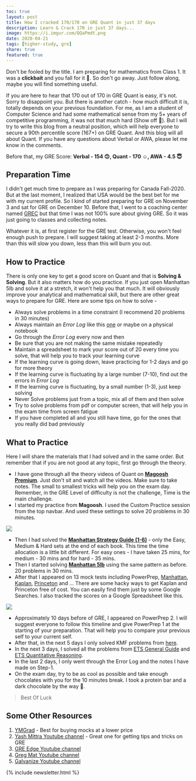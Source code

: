 ```yaml
---  
toc: true  
layout: post  
title: How I cracked 170/170 on GRE Quant in just 37 days  
description: Learn & Crack 170 in just 37 days...  
image: https://i.imgur.com/QQaPmdt.png  
date: 2020-04-21  
tags: [higher-study, gre]  
share: true  
featured: true  
---  
```

  
Don't be fooled by the title. I am preparing for mathematics from Class 1. It was a **clickbait** and you fall for it 🤣. So don't go away. Just follow along, maybe you will find something useful.  
  
If you are here to hear that 170 out of 170 in GRE Quant is easy, it's not. Sorry to disappoint you. But there is another catch - how much difficult it is, totally depends on your previous foundation. For me, as I am a student of Computer Science and had some mathematical sense from my 5+ years of competitive programming, it was not that much hard (Show off 🤣). But I will try to write this blog from a neutral position, which will help everyone to secure a 90th percentile score (167+) on GRE Quant. And this blog will all about Quant. If you have any questions about Verbal or AWA, please let me know in the comments.  
  
Before that, my GRE Score: **Verbal - 154 🙃, Quant - 170 ☺️, AWA - 4.5 😇**  
  
## Preparation Time  
I didn't get much time to prepare as I was preparing for Canada Fall-2020. But at the last moment, I realized that USA would be the best bet for me with my current profile. So I kind of started preparing for GRE on November 3 and sat for GRE on December 10. Before that, I went to a coaching center named [GREC](https://hsa.grecbd.com/) but that time I was not 100% sure about giving GRE. So it was just going to classes and collecting notes.  
  
Whatever it is, at first register for the GRE test. Otherwise, you won't feel enough push to prepare. I will suggest taking at least 2-3 months. More than this will slow you down, less than this will burn you out.  
  
## How to Practice  
There is only one key to get a good score on Quant and that is **Solving & Solving**. But it also matters how do you practice. If you just open Manhattan 5lb and solve it at a stretch, it won't help you that much. It will obviously improve your analytical and mathematical skill, but there are other great ways to prepare for GRE. Here are some tips on how to solve -  
  
- Always solve problems in a time constraint (I recommend 20 problems in 30 minutes)  
- Always maintain an *Error Log* like this [one](https://www.notion.so/dipta007/GRE-Error-Log-353536602c224b599f91c21c243cd37e) or maybe on a physical notebook  
- Go through the *Error Log* every now and then  
- Be sure that you are not making the same mistake repeatedly  
- Maintain a spreadsheet to mark your score out of 20 every time you solve, that will help you to track your learning curve  
- If the learning curve is going down, leave practicing for 1-2 days and go for more theory  
- If the learning curve is fluctuating by a large number (7-10), find out the errors in *Error Log*  
- If the learning curve is fluctuating, by a small number (1-3), just keep solving  
- Never Solve problems just from a topic, mix all of them and then solve  
- Try to solve problems from pdf or computer screen, that will help you in the exam time from screen fatigue  
- If you have completed all and you still have time, go for the ones that you really did bad previously  
  
## What to Practice  
Here I will share the materials that I had solved and in the same order. But remember that if you are not good at any topic, first go through the theory.  
  
- I have gone through all the theory videos of Quant on [**Magoosh Premium**](https://gre.magoosh.com/). Just don't sit and watch all the videos. Make sure to take notes. The small to smallest tricks will help you on the exam day. Remember, in the GRE Level of difficulty is not the challenge, Time is the main challenge.  
- I started my practice from **Magoosh**. I used the Custom Practice session from the top navbar. And used these settings to solve 20 problems in 30 minutes.  
  
![](https://i.imgur.com/4p4kbiB.png)  
  
- Then I had solved the **[Manhattan Strategy Guide (1-6)](https://www.amazon.com/Manhattan-Prep-GRE-Strategy-Guides/dp/1937707911)** - only the Easy, Medium & Hard sets at the end of each book. This time the time allocation is a little bit different. For easy ones - I have taken 25 mins, for medium - 30 mins and for hard - 35 mins.  
- Then I started solving **[Manhattan 5lb](https://www.amazon.com/lb-Book-GRE-Practice-Problems-ebook/dp/B07K6THGY1)** using the same pattern as before. 20 problems in 30 mins.  
- After that I appeared on 13 mock tests including PowerPrep, [Manhattan](https://www.manhattanprep.com/gre/free-gre-practice-test/), [Kaplan](https://www.kaptest.com/gre/free/gre-practice-test-options), [Princeton](https://www.princetonreview.com/grad/free-gre-practice-test) and ... There are some hacky ways to get Kaplan and Princeton free of cost. You can easily find them just by some Google Searches. I also tracked the scores on a Google Spreadsheet like this.  
  
![](https://i.imgur.com/i3l3zAF.png)  
  
- Approximately 10 days before of GRE, I appeared on PowerPrep 2. I will suggest everyone to follow this timeline and give PowerPrep 1 at the starting of your preparation. That will help you to compare your previous self to your current self.  
- After that, in the next 5 days I only solved KMF problems from [here](https://gre.kmf.com/practise).  
- In the next 3 days, I solved all the problems from [ETS General Guide](https://www.amazon.com/Official-Guide-Revised-General-Test/dp/007179123X) and [ETS Quantitative Reasoning](https://www.amazon.com/Official-Quantitative-Reasoning-Practice-Questions-ebook/dp/B071ZNW57H).  
- In the last 2 days, I only went through the Error Log and the notes I have made on Step-1.  
- On the exam day, try to be as cool as possible and take enough chocolates with you for the 10 minutes break. I took a protein bar and a dark chocolate by the way 🤣.  
  
> Best Of Luck  
  
## Some Other Resources  
1. [YMGrad](https://ymgrad.com/) - Best for buying mocks at a lower price  
2. [Yash Mittra Youtube channel](https://www.youtube.com/channel/UCUeocvBLLnLEcd9ibFH18dw) - Great one for getting tips and tricks on GRE  
3. [GRE Edge Youtube channel](https://www.youtube.com/user/GREedge2011)  
4. [Greg Mat Youtube channel](https://www.youtube.com/channel/UCktwzce9ncy_K78l1KBZkYQ)  
5. [Galvanize Youtube channel](https://www.youtube.com/channel/UCZKEgQZV2L9wEGuhuuXaNkQ)  
  
{% include newsletter.html %}